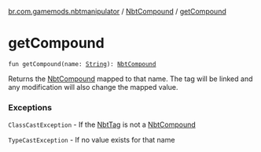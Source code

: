 [br.com.gamemods.nbtmanipulator](../index.md) / [NbtCompound](index.md) / [getCompound](./get-compound.md)

# getCompound

`fun getCompound(name: `[`String`](https://kotlinlang.org/api/latest/jvm/stdlib/kotlin/-string/index.html)`): `[`NbtCompound`](index.md)

Returns the [NbtCompound](index.md) mapped to that name. The tag will be linked and any modification will
also change the mapped value.

### Exceptions

`ClassCastException` - If the [NbtTag](../-nbt-tag.md) is not a [NbtCompound](index.md)

`TypeCastException` - If no value exists for that name